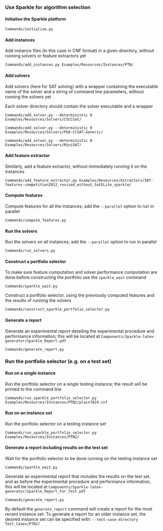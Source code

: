 ### Use Sparkle for algorithm selection

#### Initialise the Sparkle platform

`Commands/initialise.py`

#### Add instances

Add instance files (in this case in CNF format) in a given directory, without running solvers or feature extractors yet

`Commands/add_instances.py Examples/Resources/Instances/PTN/`

#### Add solvers

Add solvers (here for SAT solving) with a wrapper containing the executable name of the solver and a string of command line parameters, without running the solvers yet

Each solver directory should contain the solver executable and a wrapper

`Commands/add_solver.py --deterministic 0 Examples/Resources/Solvers/CSCCSat/`

`Commands/add_solver.py --deterministic 0 Examples/Resources/Solvers/PbO-CCSAT-Generic/`

`Commands/add_solver.py --deterministic 0 Examples/Resources/Solvers/MiniSAT/`

#### Add feature extractor

Similarly, add a feature extractor, without immediately running it on the instances

`Commands/add_feature_extractor.py Examples/Resources/Extractors/SAT-features-competition2012_revised_without_SatELite_sparkle/`

#### Compute features

Compute features for all the instances; add the `--parallel` option to run in parallel

`Commands/compute_features.py`

#### Run the solvers

Run the solvers on all instances; add the `--parallel` option to run in parallel

`Commands/run_solvers.py`

#### Construct a portfolio selector

To make sure feature computation and solver performance computation are done before constructing the portfolio use the `sparkle_wait` command

`Commands/sparkle_wait.py`

Construct a portfolio selector, using the previously computed features and the results of running the solvers

`Commands/construct_sparkle_portfolio_selector.py`

#### Generate a report

Generate an experimental report detailing the experimental procedure and performance information; this will be located at `Components/Sparkle-latex-generator/Sparkle_Report.pdf`

`Commands/generate_report.py`

### Run the portfolio selector (e.g. on a test set)

#### Run on a single instance

Run the portfolio selector on a *single* testing instance; the result will be printed to the command line

`Commands/run_sparkle_portfolio_selector.py Examples/Resources/Instances/PTN2/plain7824.cnf`

#### Run on an instance set

Run the portfolio selector on a testing instance *set*

`Commands/run_sparkle_portfolio_selector.py Examples/Resources/Instances/PTN2/`

#### Generate a report including results on the test set

Wait for the portfolio selector to be done running on the testing instance set

`Commands/sparkle_wait.py`

Generate an experimental report that includes the results on the test set, and as before the experimental procedure and performance information; this will be located at `Components/Sparkle-latex-generator/Sparkle_Report_For_Test.pdf`

`Commands/generate_report.py`

By default the `generate_report` command will create a report for the most recent instance set. To generate a report for an older instance set, the desired instance set can be specified with: `--test-case-directory Test_Cases/PTN2/`

